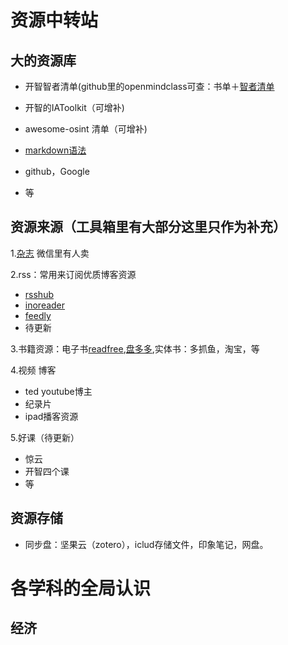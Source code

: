 # 资源中转站

## 大的资源库

- 开智智者清单(github里的openmindclass可查：书单＋[智者清单](https://workflowy.com/)

- 开智的IAToolkit（可增补)

- awesome-osint 清单（可增补)
- [markdown语法](https://github.com/younghz/Markdown)
- github，Google
- 等

## 资源来源（工具箱里有大部分这里只作为补充）

1.[杂志](https://app.yinxiang.com/shard/s35/nl/9521639/76e5803e-0818-4d6a-8022-afc8c7d6726c) 微信里有人卖

2.rss：常用来订阅优质博客资源

- [rsshub](https://docs.rsshub.app/#special-sponsors)
- [inoreader](https://www.inoreader.com/all_articles)
- [feedly](https://feedly.com/i/filters)
- 待更新

3.书籍资源：电子书[readfree](http://readfree.me/accounts/login/?next=/),[盘多多](http://www.panduoduo.net/),实体书：多抓鱼，淘宝，等

4.视频 博客

- ted youtube博主
- 纪录片
- ipad播客资源 

5.好课（待更新）

- 惊云
- 开智四个课
- 等

## 资源存储

- 同步盘：坚果云（zotero），iclud存储文件，印象笔记，网盘。

# 各学科的全局认识

## 经济









